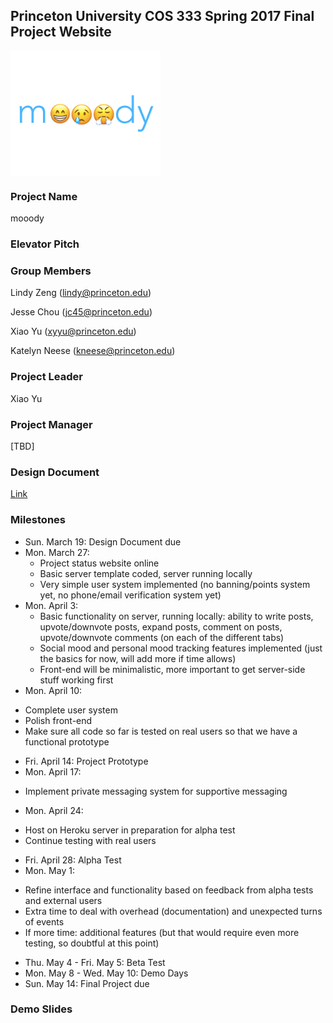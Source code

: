 ## Princeton University COS 333 Spring 2017 Final Project Website


<img src="mooody.png" align="center" height="200">

### Project Name
mooody

### Elevator Pitch

### Group Members
Lindy Zeng (lindy@princeton.edu)

Jesse Chou (jc45@princeton.edu)

Xiao Yu (xyyu@princeton.edu)

Katelyn Neese (kneese@princeton.edu)

### Project Leader
Xiao Yu

### Project Manager
[TBD]

### Design Document
[Link](XiaoYang_Yu.pdf)

### Milestones
* Sun. March 19: Design Document due
* Mon. March 27: 
  - Project status website online
  -	Basic server template coded, server running locally
  -	Very simple user system implemented (no banning/points system yet, no phone/email verification system yet)
* Mon. April 3:
  -	Basic functionality on server, running locally: ability to write posts, upvote/downvote posts, expand posts, comment on posts, upvote/downvote comments (on each of the different tabs)
  -	Social mood and personal mood tracking features implemented (just the basics for now, will add more if time allows)
  -	Front-end will be minimalistic, more important to get server-side stuff working first
*	Mon. April 10: 
  -	Complete user system
  -	Polish front-end
  -	Make sure all code so far is tested on real users so that we have a functional prototype
*	Fri. April 14: Project Prototype
*	Mon. April 17:
  -	Implement private messaging system for supportive messaging
*	Mon. April 24:
  -	Host on Heroku server in preparation for alpha test
  -	Continue testing with real users
*	Fri. April 28: Alpha Test
*	Mon. May 1:
  -	Refine interface and functionality based on feedback from alpha tests and external users
  -	Extra time to deal with overhead (documentation) and unexpected turns of events
  -	If more time: additional features (but that would require even more testing, so doubtful at this point)
*	Thu. May 4 - Fri. May 5: Beta Test
*	Mon. May 8 - Wed. May 10: Demo Days
* Sun. May 14: Final Project due

### Demo Slides
